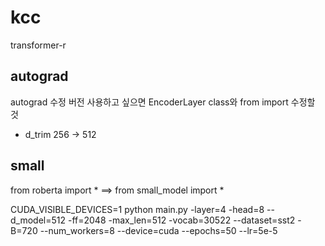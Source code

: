 # kcc
transformer-r

## autograd
autograd 수정 버전 사용하고 싶으면 EncoderLayer class와 from import 수정할 것

+ d_trim 256 -> 512


## small 
from roberta import * ==> from small_model import *

CUDA_VISIBLE_DEVICES=1 python main.py -layer=4 -head=8 --d_model=512 -ff=2048 -max_len=512 -vocab=30522 --dataset=sst2 -B=720 --num_workers=8 --device=cuda --epochs=50 --lr=5e-5
